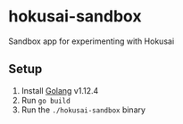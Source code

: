 # hokusai-sandbox
Sandbox app for experimenting with Hokusai

## Setup

1) Install [Golang](https://golang.org/dl/) v1.12.4
2) Run `go build`
3) Run the `./hokusai-sandbox` binary

